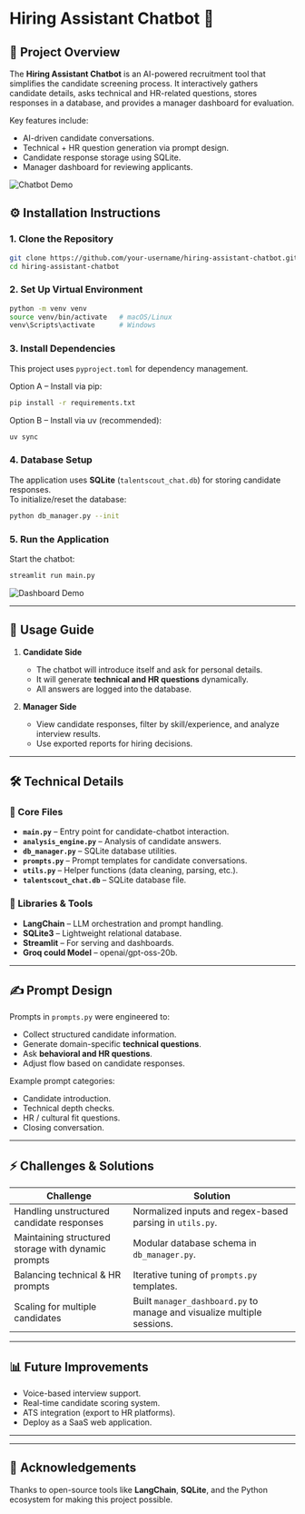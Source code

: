 # Hiring Assistant Chatbot 🤖

## 📌 Project Overview
The **Hiring Assistant Chatbot** is an AI-powered recruitment tool that simplifies the candidate screening process. It interactively gathers candidate details, asks technical and HR-related questions, stores responses in a database, and provides a manager dashboard for evaluation.  

Key features include:
- AI-driven candidate conversations.  
- Technical + HR question generation via prompt design.  
- Candidate response storage using SQLite.  
- Manager dashboard for reviewing applicants.  

![Chatbot Demo](/demo/sample.png)  


## ⚙️ Installation Instructions

### 1. Clone the Repository
```bash
git clone https://github.com/your-username/hiring-assistant-chatbot.git
cd hiring-assistant-chatbot
```

### 2. Set Up Virtual Environment
```bash
python -m venv venv
source venv/bin/activate   # macOS/Linux
venv\Scripts\activate      # Windows
```

### 3. Install Dependencies
This project uses `pyproject.toml` for dependency management.  

Option A – Install via pip:
```bash
pip install -r requirements.txt
```

Option B – Install via uv (recommended):
```bash
uv sync
```

### 4. Database Setup
The application uses **SQLite** (`talentscout_chat.db`) for storing candidate responses.  
To initialize/reset the database:
```bash
python db_manager.py --init
```

### 5. Run the Application
Start the chatbot:
```bash
streamlit run main.py
```

![Dashboard Demo](demo/dashboard.png)  


---

## 🚀 Usage Guide

1. **Candidate Side**
   - The chatbot will introduce itself and ask for personal details.  
   - It will generate **technical and HR questions** dynamically.  
   - All answers are logged into the database.  

2. **Manager Side**
   - View candidate responses, filter by skill/experience, and analyze interview results.  
   - Use exported reports for hiring decisions.  

---

## 🛠️ Technical Details

### 📂 Core Files
- **`main.py`** – Entry point for candidate-chatbot interaction.  
- **`analysis_engine.py`** – Analysis of candidate answers.  
- **`db_manager.py`** – SQLite database utilities.  
- **`prompts.py`** – Prompt templates for candidate conversations.  
- **`utils.py`** – Helper functions (data cleaning, parsing, etc.).  
- **`talentscout_chat.db`** – SQLite database file.  

### 🧰 Libraries & Tools
- **LangChain** – LLM orchestration and prompt handling.  
- **SQLite3** – Lightweight relational database.  
- **Streamlit** – For serving and dashboards.  
- **Groq could Model** – openai/gpt-oss-20b.


---

## ✍️ Prompt Design

Prompts in `prompts.py` were engineered to:
- Collect structured candidate information.  
- Generate domain-specific **technical questions**.  
- Ask **behavioral and HR questions**.  
- Adjust flow based on candidate responses.  

Example prompt categories:
- Candidate introduction.  
- Technical depth checks.  
- HR / cultural fit questions.  
- Closing conversation.  

---

## ⚡ Challenges & Solutions

| Challenge | Solution |
|-----------|----------|
| Handling unstructured candidate responses | Normalized inputs and regex-based parsing in `utils.py`. |
| Maintaining structured storage with dynamic prompts | Modular database schema in `db_manager.py`. |
| Balancing technical & HR prompts | Iterative tuning of `prompts.py` templates. |
| Scaling for multiple candidates | Built `manager_dashboard.py` to manage and visualize multiple sessions. |

---

## 📊 Future Improvements
- Voice-based interview support.  
- Real-time candidate scoring system.  
- ATS integration (export to HR platforms).  
- Deploy as a SaaS web application.  

---


---

## 🙌 Acknowledgements
Thanks to open-source tools like **LangChain**, **SQLite**, and the Python ecosystem for making this project possible.  
